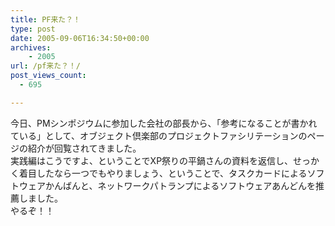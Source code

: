 ```yaml
---
title: PF来た？！
type: post
date: 2005-09-06T16:34:50+00:00
archives:
    - 2005
url: /pf来た？！/
post_views_count:
  - 695

---
```

今日、PMシンポジウムに参加した会社の部長から、「参考になることが書かれている」として、オブジェクト倶楽部のプロジェクトファシリテーションのページの紹介が回覧されてきました。  
実践編はこうですよ、ということでXP祭りの平鍋さんの資料を返信し、せっかく着目したなら一つでもやりましょう、ということで、タスクカードによるソフトウェアかんばんと、ネットワークパトランプによるソフトウェアあんどんを推薦しました。  
やるぞ！！
